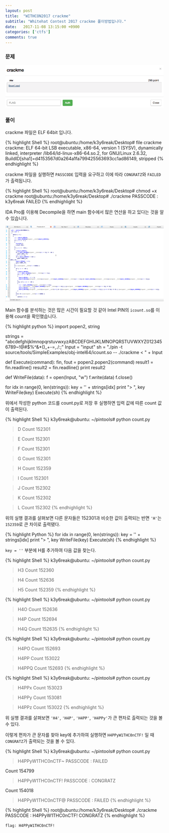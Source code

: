 ```yaml
---
layout: post
title:  "WITHCON2017 crackme"
subtitle: "Whitehat Contest 2017 crackme 풀이방법입니다."
date:   2017-11-08 13:15:00 +0900
categories: ['ctfs']
comments: true
---
```


### 문제
![crackme](/img/ctfs/withcon2017/crackme.png)


### 풀이

crackme 파일은 ELF 64bit 입니다.

{% highlight Shell %}
root@ubuntu:/home/k3y6reak/Desktop# file crackme
crackme: ELF 64-bit LSB executable, x86-64, version 1 (SYSV), dynamically linked, interpreter /lib64/ld-linux-x86-64.so.2, for GNU/Linux 2.6.32, BuildID[sha1]=d4153567d0a264a1fa799425563693cc1ad86149, stripped
{% endhighlight %}

crackme 파일을 실행하면 `PASSCODE` 입력을 요구하고 이에 따라 `CONGRATZ`와 `FAILED`가 출력됩니다.

{% highlight Shell %}
root@ubuntu:/home/k3y6reak/Desktop# chmod +x crackme
root@ubuntu:/home/k3y6reak/Desktop# ./crackme
PASSCODE : k3y6reak
FAILED
{% endhighlight %}

IDA Pro를 이용해 Decompile을 하면 main 함수에서 많은 연산을 하고 있다는 것을 알 수 있습니다.

![crackme_pseudocode](/img/ctfs/withcon2017/pseudocode.png)

Main 함수를 분석하는 것은 많은 시간이 필요할 것 같아 Intel PIN의 `icount.so`를 이용해 count을 확인했습니다.

{% highlight python %}
import popen2, string

strings = "abcdefghijklmnopqrstuvwxyzABCDEFGHIJKLMNOPQRSTUVWXYZ0123456789~!@#$%^&*()_+-=,./:;"
Input = "input"
sh = "./pin -t source/tools/SimpleExamples/obj-intel64/icount.so -- ./crackme < " + Input

def Execute(command):
    fin, fout = popen2.popen2(command)
    result1 = fin.readline()
    result2 = fin.readline()
    print result2

def WriteFile(data):
    f = open(Input, "w")
    f.write(data)
    f.close()

for idx in range(0, len(strings)):
    key = '' + strings[idx]
    print "> ", key
    WriteFile(key)
    Execute(sh)
{% endhighlight %}

위에서 작성한 python 코드를 count.py로 저장 후 실행하면 입력 값에 따른 count 값이 출력된다.

{% highlight Shell %}
k3y6reak@ubuntu: ~/pintools# python count.py
> D
Count 152301

> E
Count 152301

> F
Count 152301

> G
Count 152301

> H
Count 152359

> I
Count 152301

> J
Count 152302

> K
Count 152302

> L
Count 152302
{% endhighlight %}

위의 실행 결과를 살펴보면 다른 문자들은 152301과 비슷한 값이 출력되는 반면 `'H'`는 `152359`로 큰 차이로 출력됐다.

{% highlight Python %}
for idx in range(0, len(strings)):
    key = '' + strings[idx]
    print "> ", key
    WriteFile(key)
    Execute(sh)
{% endhighlight %}

`key = ''` 부분에 H를 추가하여 다음 값을 찾는다.

{% highlight Shell %}
k3y6reak@ubuntu: ~/pintools# python count.py
> H3
Count 152360

> H4
Count 152636

> H5
Count 152359
{% endhighlight %}

{% highlight Shell %}
k3y6reak@ubuntu: ~/pintools# python count.py
> H4O
Count 152636

> H4P
Count 152694

> H4Q
Count 152635
{% endhighlight %}

{% highlight Shell %}
k3y6reak@ubuntu: ~/pintools# python count.py
> H4PO
Count 152693

> H4PP
Count 153022

> H4PPQ
Count 152693
{% endhighlight %}

{% highlight Shell %}
k3y6reak@ubuntu: ~/pintools# python count.py
> H4PPx
Count 153023

> H4PPy
Count 153081

> H4PPz
Count 153022
{% endhighlight %}

위 실행 결과를 살펴보면 `'H4'`, `'H4P'`, `'H4PP'`, `'H4PPy'`가 큰 편차로 출력되는 것을 볼 수 있다.

이렇게 편차가 큰 문자를 찾아 key에 추가하여 실행하면 `H4PPyW1THC0nCTF!` 일 때 `CONGRATZ`가 출력되는 것을 볼 수 있다.

{% highlight Shell %}
k3y6reak@ubuntu: ~/pintools# python count.py
> H4PPyW1THC0nCTF~
PASSCODE : FAILED

Count 154799
> H4PPyW1THC0nCTF!
PASSCODE : CONGRATZ

Count 154018
> H4PPyW1THC0nCTF@
PASSCODE : FAILED
{% endhighlight %}

{% highlight Shell %}
root@ubuntu:/home/k3y6reak/Desktop# ./crackme
PASSCODE : H4PPyW1THC0nCTF!
CONGRATZ
{% endhighlight %}

`flag: H4PPyW1THC0nCTF!`